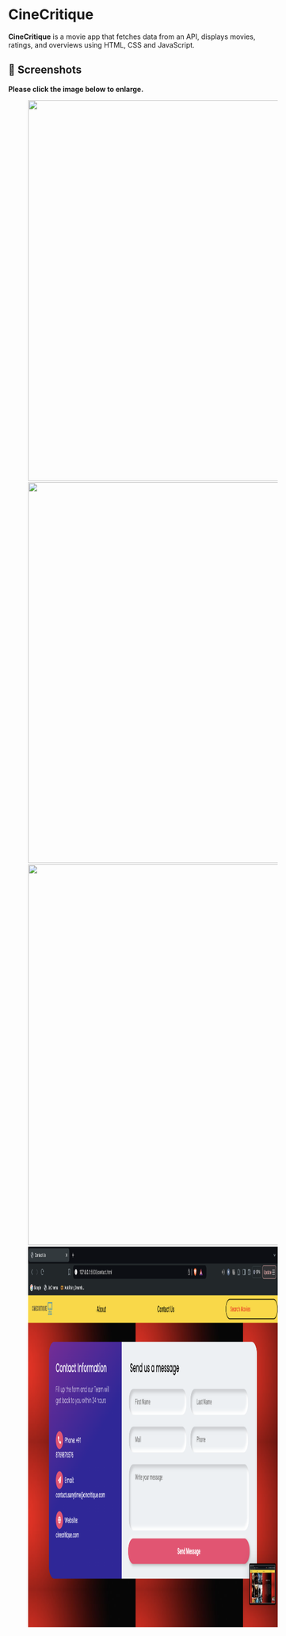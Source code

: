 # CineCritique

**CineCritique** is a movie app that fetches data from an API, displays movies, ratings, and overviews using HTML, CSS and JavaScript.




## 📸 Screenshots

**Please click the image below to enlarge.**

<img src="https://github.com/xdhruv27/CineCritique/blob/main/homepage.png" height="768" width="1024" hspace="40">
<br>
<img src="https://github.com/xdhruv27/CineCritique/blob/main/searchbar.png" height="768" width="1024" hspace="40">
<br>
<img src="https://github.com/xdhruv27/CineCritique/blob/main/aboutpage.png" height="768" width="1024" hspace="40">
<br>
<img src="https://github.com/xdhruv27/CineCritique/blob/main/contactpage.png" height="768" width="1024" hspace="40">
